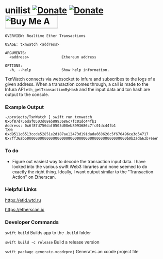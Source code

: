 # unilist [![Donate](https://img.shields.io/badge/donate-bitcoin-blue.svg)](https://blockchair.com/bitcoin/address/1CDF8xDX33tdkEyUcHL22DBTDEmq4ukMPp) [![Donate](https://img.shields.io/badge/donate-ethereum-blue.svg)](https://blockchair.com/ethereum/address/0xde6458b369ebadba2b515ca0dd4a4d978ad2f93a)  <a href="https://www.buymeacoffee.com/pj4533" target="_blank"><img src="https://www.buymeacoffee.com/assets/img/custom_images/orange_img.png" alt="Buy Me A Coffee" style="height: 41px !important;width: 174px !important;box-shadow: 0px 3px 2px 0px rgba(190, 190, 190, 0.5) !important;-webkit-box-shadow: 0px 3px 2px 0px rgba(190, 190, 190, 0.5) !important;" ></a>

```
OVERVIEW: Realtime Ether Transactions

USAGE: txnwatch <address>

ARGUMENTS:
  <address>               Ethereum address

OPTIONS:
  -h, --help              Show help information.
```

TxnWatch connects via websocket to Infura and subscribes to the 
logs of a given address. When a transaction comes through, a call
is made to the Infura API `eth_getTransactionByHash` and the input data and txn hash are output to the console.

### Example Output

```
~/projects/TxnWatch ] swift run txnwatch 0x6f87d756daf0503d08eb8993686c7fc01dc44fb1                        
Address: 0x6f87d756daf0503d08eb8993686c7fc01dc44fb1
TXN: 0xd9511c6513ccde52851e2d187ae12473d191dada660620c5f670496ce3d54717
0x7ff36ab50000000000000000000000000000000000000000000000b0b3ada63b7eeefa1d00000000000000000000000000000000000000000000000000000000000000800000000000000000000000009175e0e8434cb6c5cc45a64f8a80f66ec81b47bf000000000000000000000000000000000000000000000000000000005f5855510000000000000000000000000000000000000000000000000000000000000002000000000000000000000000c02aaa39b223fe8d0a0e5c4f27ead9083c756cc20000000000000000000000006f87d756daf0503d08eb8993686c7fc01dc44fb1
```
### To do

* Figure out easiest way to decode the transaction input data. I have looked into the various swift Web3 libraries and none seemed to do exactly the right thing. Ideally, I want output similar to the "Transaction Action" on Etherscan. 

### Helpful Links

https://etid.wtd.ru

https://etherscan.io

### Developer Commands

`swift build` Builds app to the `.build` folder

`swift build -c release` Build a release version

`swift package generate-xcodeproj` Generates an xcode project file

